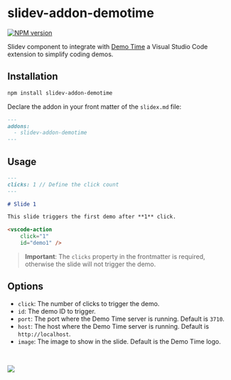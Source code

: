 # slidev-addon-demotime

[![NPM version](https://img.shields.io/npm/v/slidev-addon-demotime?color=3AB9D4&label=)](https://www.npmjs.com/package/slidev-addon-demotime)

Slidev component to integrate with [Demo Time](https://demotime.elio.dev) a Visual Studio Code extension to simplify coding demos.

## Installation

```bash
npm install slidev-addon-demotime
```

Declare the addon in your front matter of the `slidex.md` file:

```md
---
addons:
  - slidev-addon-demotime
---
```

## Usage

```md
---
clicks: 1 // Define the click count
---

# Slide 1

This slide triggers the first demo after **1** click.

<vscode-action
    click="1"
    id="demo1" />
```

> **Important**: The `clicks` property in the frontmatter is required, otherwise the slide will not trigger the demo.

## Options

- `click`: The number of clicks to trigger the demo.
- `id`: The demo ID to trigger.
- `port`: The port where the Demo Time server is running. Default is `3710`.
- `host`: The host where the Demo Time server is running. Default is `http://localhost`.
- `image`: The image to show in the slide. Default is the Demo Time logo.

<br />

<a href="https://visitorbadge.io/status?path=https%3A%2F%2Fgithub.com%2Festruyf%2Fslidev-addon-demotime"><img src="https://api.visitorbadge.io/api/visitors?path=https%3A%2F%2Fgithub.com%2Festruyf%2Fslidev-addon-demotime&countColor=%23263759" /></a>